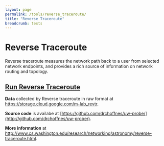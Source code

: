 ```yaml
---
layout: page
permalink: /tools/reverse_traceroute/
title: "Reverse Traceroute"
breadcrumb: tests
---
```


# Reverse Traceroute

Reverse traceroute measures the network path back to a user from selected network endpoints, and provides a rich source of information on network routing and topology.

## [**Run Reverse Traceroute**](http://revtr.cs.washington.edu/)

**Data** collected by Reverse traceroute in raw format at <https://storage.cloud.google.com/m-lab_revtr>.

**Source code** is availabe at [https://github.com/drchoffnes/uw-prober](http://github.com/drchoffnes/uw-prober).

**More information** at <http://www.cs.washington.edu/research/networking/astronomy/reverse-traceroute.html>.
